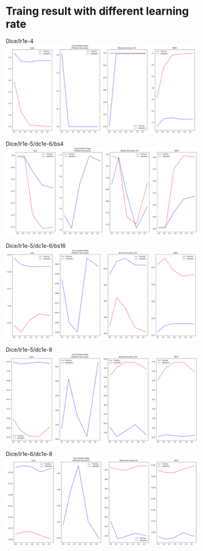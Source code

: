# Traing result with different learning rate

Dice/lr1e-4
<img src="https://github.com/Wwwzff/Ship-Detection/blob/master/images/Dice_lr1e-4.png" />

Dice/lr1e-5/dc1e-6/bs4
<img src="https://github.com/Wwwzff/Ship-Detection/blob/master/images/Dice_Ir1e-5.png" />

Dice/lr1e-5/dc1e-6/bs16
<img src="https://github.com/Wwwzff/Ship-Detection/blob/master/images/Dice_lr1e-5_dc1e-6.png" />

Dice/lr1e-5/dc1e-8
<img src="https://github.com/Wwwzff/Ship-Detection/blob/master/images/Dice_lr1e-5_dc1e-8.png" />

Dice/lr1e-6/dc1e-8
<img src="https://github.com/Wwwzff/Ship-Detection/blob/master/images/Dice_lr1e-6_dc1e-6.png" />
